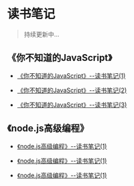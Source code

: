 # 读书笔记

> 持续更新中...

## 《你不知道的JavaScript》

+ [《你不知道的JavaScript》--读书笔记(1)](https://github.com/z-god/reading-notes/blob/master/%E4%BD%A0%E4%B8%8D%E7%9F%A5%E9%81%93%E7%9A%84JavaScript/%E4%BD%A0%E4%B8%8D%E7%9F%A5%E9%81%93%E7%9A%84JavaScript--%E8%AF%BB%E4%B9%A6%E7%AC%94%E8%AE%B0(1).md)

+ [《你不知道的JavaScript》--读书笔记(2)](https://github.com/z-god/reading-notes/blob/master/%E4%BD%A0%E4%B8%8D%E7%9F%A5%E9%81%93%E7%9A%84JavaScript/%E4%BD%A0%E4%B8%8D%E7%9F%A5%E9%81%93%E7%9A%84JavaScript--%E8%AF%BB%E4%B9%A6%E7%AC%94%E8%AE%B0(2).md)

+ [《你不知道的JavaScript》--读书笔记(3)](https://github.com/z-god/reading-notes/blob/master/%E4%BD%A0%E4%B8%8D%E7%9F%A5%E9%81%93%E7%9A%84JavaScript/%E4%BD%A0%E4%B8%8D%E7%9F%A5%E9%81%93%E7%9A%84javascript--%E8%AF%BB%E4%B9%A6%E7%AC%94%E8%AE%B0(3).md#2%E6%A8%A1%E5%9D%97%E7%AE%A1%E7%90%86)

## 《node.js高级编程》

+ [《node.js高级编程》--读书笔记(1)](https://github.com/z-god/reading-notes/blob/master/node.js高级编程/note1.md)

+ [《node.js高级编程》--读书笔记(1)](https://github.com/z-god/reading-notes/blob/master/node.js高级编程/note2.md)

+ [《node.js高级编程》--读书笔记(1)](https://github.com/z-god/reading-notes/blob/master/node.js高级编程/note3.md)